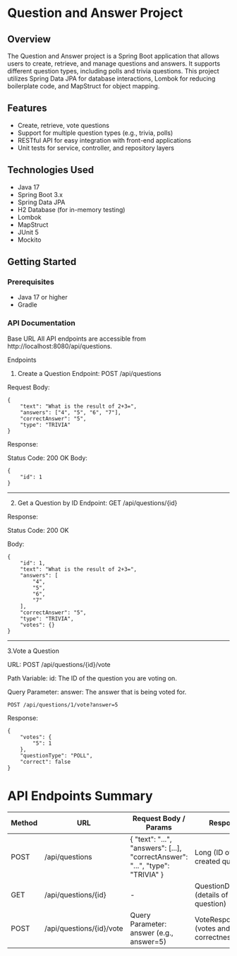 # Question and Answer Project

## Overview

The Question and Answer project is a Spring Boot application that allows users to create, retrieve, and manage questions and answers. It supports different question types, including polls and trivia questions. This project utilizes Spring Data JPA for database interactions, Lombok for reducing boilerplate code, and MapStruct for object mapping.

## Features

- Create, retrieve, vote questions
- Support for multiple question types (e.g., trivia, polls)
- RESTful API for easy integration with front-end applications
- Unit tests for service, controller, and repository layers

## Technologies Used

- Java 17
- Spring Boot 3.x
- Spring Data JPA
- H2 Database (for in-memory testing)
- Lombok
- MapStruct
- JUnit 5
- Mockito

## Getting Started

### Prerequisites

- Java 17 or higher
- Gradle



### API Documentation

Base URL
All API endpoints are accessible from http://localhost:8080/api/questions.

Endpoints
1. Create a Question
   Endpoint: POST /api/questions

Request Body:

```
{
    "text": "What is the result of 2+3=",
    "answers": ["4", "5", "6", "7"],
    "correctAnswer": "5",
    "type": "TRIVIA" 
}  
```



Response:

Status Code: 200 OK
Body:

```
{
    "id": 1
}
```

----------

2. Get a Question by ID
   Endpoint: GET /api/questions/{id}

Response:

Status Code: 200 OK

Body:

```
{
    "id": 1,
    "text": "What is the result of 2+3=",
    "answers": [
        "4",
        "5",
        "6",
        "7"
    ],
    "correctAnswer": "5",
    "type": "TRIVIA",
    "votes": {}
}

```



--------

3.Vote a Question

URL: POST /api/questions/{id}/vote

Path Variable:
id: The ID of the question you are voting on.

Query Parameter:
answer: The answer that is being voted for.

```
POST /api/questions/1/vote?answer=5
```

Response:

```
{
    "votes": {
        "5": 1
    },
    "questionType": "POLL",
    "correct": false
}
```


# API Endpoints Summary

| Method | URL                        | Request Body / Params                                                         | Response                               |
|--------|----------------------------|-------------------------------------------------------------------------------|----------------------------------------|
| POST   | /api/questions             | { "text": "...", "answers": [...], "correctAnswer": "...", "type": "TRIVIA" } | Long (ID of the created question)      |
| GET    | /api/questions/{id}        | -                                                                             | QuestionDTO (details of the question) |
| POST   | /api/questions/{id}/vote   | Query Parameter: answer (e.g., answer=5)                                      | VoteResponseDTO (votes and correctness)|
